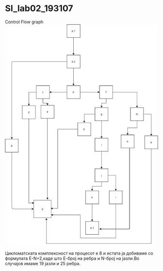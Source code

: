 # Sl_lab02_193107
Control Flow graph
![](grafik1.1.png)



Цикломатската комплексност на процесот е 8 и истата ја добиваме со формулата Е-N+2,каде што Е-број на ребра и N-број на јазли.Во случајов имаме 19 јазли и 25 ребра. 
